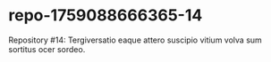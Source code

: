# repo-1759088666365-14
Repository #14: Tergiversatio eaque attero suscipio vitium volva sum sortitus ocer sordeo.
